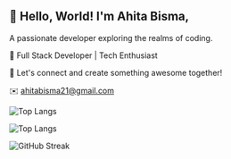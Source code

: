 ## 👋 Hello, World! I'm Ahita Bisma, 

 A passionate developer exploring the realms of coding.

🚀 Full Stack Developer | Tech Enthusiast 

🌟 Let's connect and create something awesome together!

✉️ ahitabisma21@gmail.com

![Top Langs](https://github-readme-stats.vercel.app/api?username=ahitabisma&theme=tokyonight&show_icons=true&hide_border=true&count_private=true)

![Top Langs](https://github-readme-stats.vercel.app/api/top-langs/?username=ahitabisma&title_color=000000&text_color=000000&theme=tokyonight)

![GitHub Streak](https://github-readme-streak-stats.herokuapp.com/?user=ahitabisma&theme=tokyonight&hide_border=true)


<!--
**ahitabisma/ahitabisma** is a ✨ _special_ ✨ repository because its `README.md` (this file) appears on your GitHub profile.

Here are some ideas to get you started:

- 🔭 I’m currently working on ...
- 🌱 I’m currently learning ...
- 👯 I’m looking to collaborate on ...
- 🤔 I’m looking for help with ...
- 💬 Ask me about ...
- 📫 How to reach me: ...
- 😄 Pronouns: ...
- ⚡ Fun fact: ...
-->
